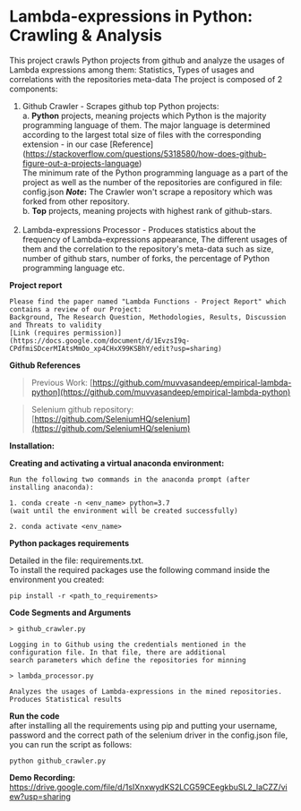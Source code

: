 # 	Lambda-expressions in Python: Crawling & Analysis

This project crawls Python projects from github and analyze the usages of Lambda expressions among them: 
Statistics, Types of usages and correlations with the repositories meta-data
The project is composed of 2 components:
  1. Github Crawler - Scrapes github top Python projects:<br/> 
      a. **Python** projects, meaning projects which Python is the majority programming language of them. 
        The major language is determined according to the largest total size of files with the 
        corresponding extension - in our case
        [Reference] (https://stackoverflow.com/questions/5318580/how-does-github-figure-out-a-projects-language)  
        The minimum rate of the Python programming language as a part of the project as well as the 
        number of the repositories are configured in file: config.json
        **_Note_:** The Crawler won't scrape a repository which was forked from other repository.<br/>
      b. **Top** projects, meaning projects with highest rank of github-stars.<br/><br/>
   2. Lambda-expressions Processor - Produces statistics about the frequency of Lambda-expressions appearance,
                                      The different usages of them and the correlation to the repository's meta-data 
                                      such as size, number of github stars, number of forks, the percentage of Python 
                                      programming language etc.


**Project report**
```angular2html
Please find the paper named "Lambda Functions - Project Report" which contains a review of our Project: 
Background, The Research Question, Methodologies, Results, Discussion and Threats to validity
[Link (requires permission)] (https://docs.google.com/document/d/1EvzsI9q-CPdfmiSDcerMIAtsMmOo_xp4CHxX99KSBhY/edit?usp=sharing) 

```

**Github References**

>Previous Work: [https://github.com/muvvasandeep/empirical-lambda-python](https://github.com/muvvasandeep/empirical-lambda-python)

>Selenium github repository: [https://github.com/SeleniumHQ/selenium](https://github.com/SeleniumHQ/selenium)


**Installation:**

**Creating and activating a virtual anaconda environment:**
```
Run the following two commands in the anaconda prompt (after installing anaconda):

1. conda create -n <env_name> python=3.7
(wait until the environment will be created successfully)

2. conda activate <env_name>
```

**Python packages requirements**


Detailed in the file: requirements.txt.<br>
To install the required packages use the following command inside the environment you created:

```
pip install -r <path_to_requirements>
```

**Code Segments and Arguments** 
```
> github_crawler.py

Logging in to Github using the credentials mentioned in the configuration file. In that file, there are additional 
search parameters which define the repositories for minning 

> lambda_processor.py

Analyzes the usages of Lambda-expressions in the mined repositories. Produces Statistical results

```

**Run the code**
<br>after installing all the requirements using pip and putting your username, password and the correct path of the selenium driver in the config.json file, you can run the script as follows:
```
python github_crawler.py
```

**Demo Recording:**
https://drive.google.com/file/d/1sIXnxwydKS2LCG59CEegkbuSL2_laCZZ/view?usp=sharing
